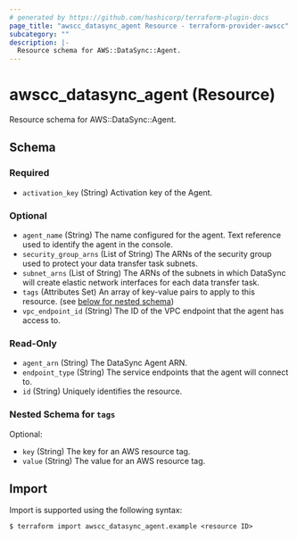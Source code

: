 ```yaml
---
# generated by https://github.com/hashicorp/terraform-plugin-docs
page_title: "awscc_datasync_agent Resource - terraform-provider-awscc"
subcategory: ""
description: |-
  Resource schema for AWS::DataSync::Agent.
---
```


# awscc_datasync_agent (Resource)

Resource schema for AWS::DataSync::Agent.



<!-- schema generated by tfplugindocs -->
## Schema

### Required

- `activation_key` (String) Activation key of the Agent.

### Optional

- `agent_name` (String) The name configured for the agent. Text reference used to identify the agent in the console.
- `security_group_arns` (List of String) The ARNs of the security group used to protect your data transfer task subnets.
- `subnet_arns` (List of String) The ARNs of the subnets in which DataSync will create elastic network interfaces for each data transfer task.
- `tags` (Attributes Set) An array of key-value pairs to apply to this resource. (see [below for nested schema](#nestedatt--tags))
- `vpc_endpoint_id` (String) The ID of the VPC endpoint that the agent has access to.

### Read-Only

- `agent_arn` (String) The DataSync Agent ARN.
- `endpoint_type` (String) The service endpoints that the agent will connect to.
- `id` (String) Uniquely identifies the resource.

<a id="nestedatt--tags"></a>
### Nested Schema for `tags`

Optional:

- `key` (String) The key for an AWS resource tag.
- `value` (String) The value for an AWS resource tag.

## Import

Import is supported using the following syntax:

```shell
$ terraform import awscc_datasync_agent.example <resource ID>
```

